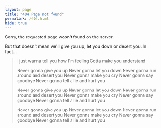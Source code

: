```yaml
---
layout: page
title: "404 Page not found"
permalink: /404.html
hide: true
---
```


Sorry, the requested page wasn't found on the server.

But that doesn't mean we'll give you up, let you down or desert you. In fact...

> I just wanna tell you how I'm feeling
> Gotta make you understand
>
>  Never gonna give you up
> Never gonna let you down
> Never gonna run around and desert you
> Never gonna make you cry
> Never gonna say goodbye
> Never gonna tell a lie and hurt you
>
> Never gonna give you up
> Never gonna let you down
> Never gonna run around and desert you
> Never gonna make you cry
> Never gonna say goodbye
> Never gonna tell a lie and hurt you
>
> Never gonna give you up
> Never gonna let you down
> Never gonna run around and desert you
> Never gonna make you cry
> Never gonna say goodbye
> Never gonna tell a lie and hurt you
